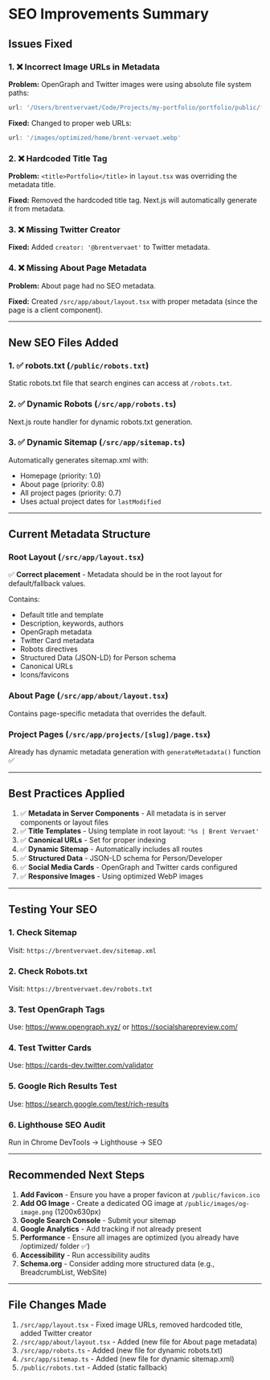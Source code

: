# SEO Improvements Summary

## Issues Fixed

### 1. ❌ **Incorrect Image URLs in Metadata**

**Problem:** OpenGraph and Twitter images were using absolute file system paths:

```typescript
url: '/Users/brentvervaet/Code/Projects/my-portfolio/portfolio/public/favicon.ico'
```

**Fixed:** Changed to proper web URLs:

```typescript
url: '/images/optimized/home/brent-vervaet.webp'
```

### 2. ❌ **Hardcoded Title Tag**

**Problem:** `<title>Portfolio</title>` in `layout.tsx` was overriding the metadata title.

**Fixed:** Removed the hardcoded title tag. Next.js will automatically generate it from metadata.

### 3. ❌ **Missing Twitter Creator**

**Fixed:** Added `creator: '@brentvervaet'` to Twitter metadata.

### 4. ❌ **Missing About Page Metadata**

**Problem:** About page had no SEO metadata.

**Fixed:** Created `/src/app/about/layout.tsx` with proper metadata (since the page is a client component).

---

## New SEO Files Added

### 1. ✅ **robots.txt** (`/public/robots.txt`)

Static robots.txt file that search engines can access at `/robots.txt`.

### 2. ✅ **Dynamic Robots** (`/src/app/robots.ts`)

Next.js route handler for dynamic robots.txt generation.

### 3. ✅ **Dynamic Sitemap** (`/src/app/sitemap.ts`)

Automatically generates sitemap.xml with:

- Homepage (priority: 1.0)
- About page (priority: 0.8)
- All project pages (priority: 0.7)
- Uses actual project dates for `lastModified`

---

## Current Metadata Structure

### Root Layout (`/src/app/layout.tsx`)

✅ **Correct placement** - Metadata should be in the root layout for default/fallback values.

Contains:

- Default title and template
- Description, keywords, authors
- OpenGraph metadata
- Twitter Card metadata
- Robots directives
- Structured Data (JSON-LD) for Person schema
- Canonical URLs
- Icons/favicons

### About Page (`/src/app/about/layout.tsx`)

Contains page-specific metadata that overrides the default.

### Project Pages (`/src/app/projects/[slug]/page.tsx`)

Already has dynamic metadata generation with `generateMetadata()` function ✅

---

## Best Practices Applied

1. ✅ **Metadata in Server Components** - All metadata is in server components or layout files
2. ✅ **Title Templates** - Using template in root layout: `'%s | Brent Vervaet'`
3. ✅ **Canonical URLs** - Set for proper indexing
4. ✅ **Dynamic Sitemap** - Automatically includes all routes
5. ✅ **Structured Data** - JSON-LD schema for Person/Developer
6. ✅ **Social Media Cards** - OpenGraph and Twitter cards configured
7. ✅ **Responsive Images** - Using optimized WebP images

---

## Testing Your SEO

### 1. Check Sitemap

Visit: `https://brentvervaet.dev/sitemap.xml`

### 2. Check Robots.txt

Visit: `https://brentvervaet.dev/robots.txt`

### 3. Test OpenGraph Tags

Use: <https://www.opengraph.xyz/> or <https://socialsharepreview.com/>

### 4. Test Twitter Cards

Use: <https://cards-dev.twitter.com/validator>

### 5. Google Rich Results Test

Use: <https://search.google.com/test/rich-results>

### 6. Lighthouse SEO Audit

Run in Chrome DevTools → Lighthouse → SEO

---

## Recommended Next Steps

1. **Add Favicon** - Ensure you have a proper favicon at `/public/favicon.ico`
2. **Add OG Image** - Create a dedicated OG image at `/public/images/og-image.png` (1200x630px)
3. **Google Search Console** - Submit your sitemap
4. **Google Analytics** - Add tracking if not already present
5. **Performance** - Ensure all images are optimized (you already have /optimized/ folder ✅)
6. **Accessibility** - Run accessibility audits
7. **Schema.org** - Consider adding more structured data (e.g., BreadcrumbList, WebSite)

---

## File Changes Made

1. `/src/app/layout.tsx` - Fixed image URLs, removed hardcoded title, added Twitter creator
2. `/src/app/about/layout.tsx` - Added (new file for About page metadata)
3. `/src/app/robots.ts` - Added (new file for dynamic robots.txt)
4. `/src/app/sitemap.ts` - Added (new file for dynamic sitemap.xml)
5. `/public/robots.txt` - Added (static fallback)
